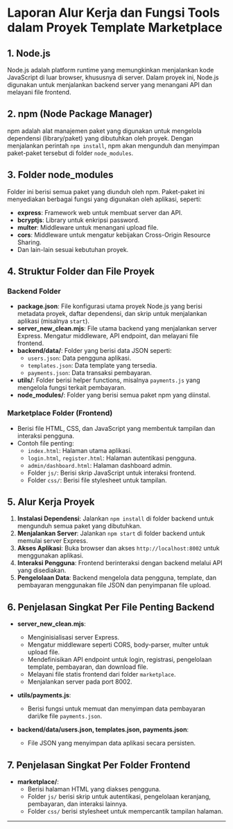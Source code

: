 # Laporan Alur Kerja dan Fungsi Tools dalam Proyek Template Marketplace

## 1. Node.js
Node.js adalah platform runtime yang memungkinkan menjalankan kode JavaScript di luar browser, khususnya di server. Dalam proyek ini, Node.js digunakan untuk menjalankan backend server yang menangani API dan melayani file frontend.

## 2. npm (Node Package Manager)
npm adalah alat manajemen paket yang digunakan untuk mengelola dependensi (library/paket) yang dibutuhkan oleh proyek. Dengan menjalankan perintah `npm install`, npm akan mengunduh dan menyimpan paket-paket tersebut di folder `node_modules`.

## 3. Folder node_modules
Folder ini berisi semua paket yang diunduh oleh npm. Paket-paket ini menyediakan berbagai fungsi yang digunakan oleh aplikasi, seperti:
- **express**: Framework web untuk membuat server dan API.
- **bcryptjs**: Library untuk enkripsi password.
- **multer**: Middleware untuk menangani upload file.
- **cors**: Middleware untuk mengatur kebijakan Cross-Origin Resource Sharing.
- Dan lain-lain sesuai kebutuhan proyek.

## 4. Struktur Folder dan File Proyek

### Backend Folder
- **package.json**: File konfigurasi utama proyek Node.js yang berisi metadata proyek, daftar dependensi, dan skrip untuk menjalankan aplikasi (misalnya `start`).
- **server_new_clean.mjs**: File utama backend yang menjalankan server Express. Mengatur middleware, API endpoint, dan melayani file frontend.
- **backend/data/**: Folder yang berisi data JSON seperti:
  - `users.json`: Data pengguna aplikasi.
  - `templates.json`: Data template yang tersedia.
  - `payments.json`: Data transaksi pembayaran.
- **utils/**: Folder berisi helper functions, misalnya `payments.js` yang mengelola fungsi terkait pembayaran.
- **node_modules/**: Folder yang berisi semua paket npm yang diinstal.

### Marketplace Folder (Frontend)
- Berisi file HTML, CSS, dan JavaScript yang membentuk tampilan dan interaksi pengguna.
- Contoh file penting:
  - `index.html`: Halaman utama aplikasi.
  - `login.html`, `register.html`: Halaman autentikasi pengguna.
  - `admin/dashboard.html`: Halaman dashboard admin.
  - Folder `js/`: Berisi skrip JavaScript untuk interaksi frontend.
  - Folder `css/`: Berisi file stylesheet untuk tampilan.

## 5. Alur Kerja Proyek
1. **Instalasi Dependensi**: Jalankan `npm install` di folder backend untuk mengunduh semua paket yang dibutuhkan.
2. **Menjalankan Server**: Jalankan `npm start` di folder backend untuk memulai server Express.
3. **Akses Aplikasi**: Buka browser dan akses `http://localhost:8002` untuk menggunakan aplikasi.
4. **Interaksi Pengguna**: Frontend berinteraksi dengan backend melalui API yang disediakan.
5. **Pengelolaan Data**: Backend mengelola data pengguna, template, dan pembayaran menggunakan file JSON dan penyimpanan file upload.

## 6. Penjelasan Singkat Per File Penting Backend

- **server_new_clean.mjs**: 
  - Menginisialisasi server Express.
  - Mengatur middleware seperti CORS, body-parser, multer untuk upload file.
  - Mendefinisikan API endpoint untuk login, registrasi, pengelolaan template, pembayaran, dan download file.
  - Melayani file statis frontend dari folder `marketplace`.
  - Menjalankan server pada port 8002.

- **utils/payments.js**:
  - Berisi fungsi untuk memuat dan menyimpan data pembayaran dari/ke file `payments.json`.

- **backend/data/users.json, templates.json, payments.json**:
  - File JSON yang menyimpan data aplikasi secara persisten.

## 7. Penjelasan Singkat Per Folder Frontend

- **marketplace/**:
  - Berisi halaman HTML yang diakses pengguna.
  - Folder `js/` berisi skrip untuk autentikasi, pengelolaan keranjang, pembayaran, dan interaksi lainnya.
  - Folder `css/` berisi stylesheet untuk mempercantik tampilan halaman.

---
